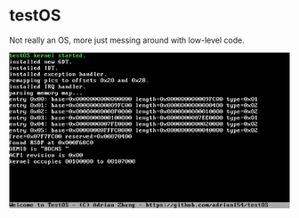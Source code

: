 # testOS 

Not really an OS, more just messing around with low-level code.

![os picture](https://github.com/adrian154/testOS/blob/master/image.png)
